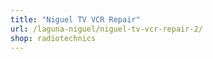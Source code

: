 ```yaml
---
title: "Niguel TV VCR Repair"
url: /laguna-niguel/niguel-tv-vcr-repair-2/
shop: radiotechnics
---
```

